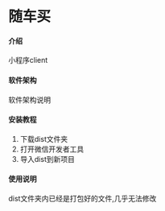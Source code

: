 # 随车买

#### 介绍
小程序client

#### 软件架构
软件架构说明

#### 安装教程

1.  下载dist文件夹
2.  打开微信开发者工具
3.  导入dist到新项目

#### 使用说明

dist文件夹内已经是打包好的文件,几乎无法修改


